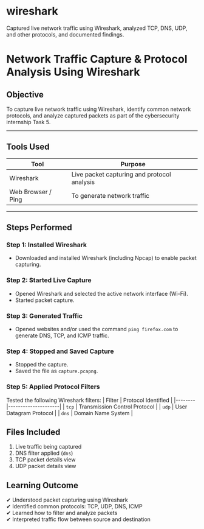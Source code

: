 # wireshark
Captured live network traffic using Wireshark, analyzed TCP, DNS, UDP, and other protocols, and documented findings.
# Network Traffic Capture & Protocol Analysis Using Wireshark

## Objective
To capture live network traffic using Wireshark, identify common network protocols, and analyze captured packets as part of the cybersecurity internship Task 5.

---

## Tools Used
| Tool | Purpose |
|------|---------|
| Wireshark | Live packet capturing and protocol analysis |
| Web Browser / Ping | To generate network traffic |

---

## Steps Performed

### Step 1: Installed Wireshark
- Downloaded and installed Wireshark (including Npcap) to enable packet capturing.

### Step 2: Started Live Capture
- Opened Wireshark and selected the active network interface (Wi-Fi).
- Started packet capture.

###  Step 3: Generated Traffic
- Opened websites and/or used the command `ping firefox.com` to generate DNS, TCP, and ICMP traffic.

###  Step 4: Stopped and Saved Capture
- Stopped the capture.
- Saved the file as `capture.pcapng`.

###  Step 5: Applied Protocol Filters
Tested the following Wireshark filters:
| Filter | Protocol Identified |
|--------|---------------------|
| `tcp`  | Transmission Control Protocol |
| `udp`  | User Datagram Protocol |
| `dns`  | Domain Name System |

## Files Included
1. Live traffic being captured
2. DNS filter applied (`dns`)
3. TCP packet details view
4. UDP packet details view 

## Learning Outcome
✔ Understood packet capturing using Wireshark  
✔ Identified common protocols: TCP, UDP, DNS, ICMP  
✔ Learned how to filter and analyze packets  
✔ Interpreted traffic flow between source and destination  


